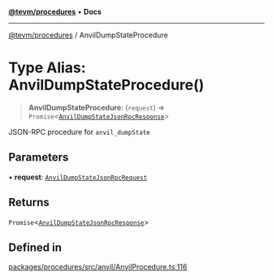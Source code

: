 [**@tevm/procedures**](../README.md) • **Docs**

***

[@tevm/procedures](../globals.md) / AnvilDumpStateProcedure

# Type Alias: AnvilDumpStateProcedure()

> **AnvilDumpStateProcedure**: (`request`) => `Promise`\<[`AnvilDumpStateJsonRpcResponse`](AnvilDumpStateJsonRpcResponse.md)\>

JSON-RPC procedure for `anvil_dumpState`

## Parameters

• **request**: [`AnvilDumpStateJsonRpcRequest`](AnvilDumpStateJsonRpcRequest.md)

## Returns

`Promise`\<[`AnvilDumpStateJsonRpcResponse`](AnvilDumpStateJsonRpcResponse.md)\>

## Defined in

[packages/procedures/src/anvil/AnvilProcedure.ts:116](https://github.com/qbzzt/tevm-monorepo/blob/main/packages/procedures/src/anvil/AnvilProcedure.ts#L116)
